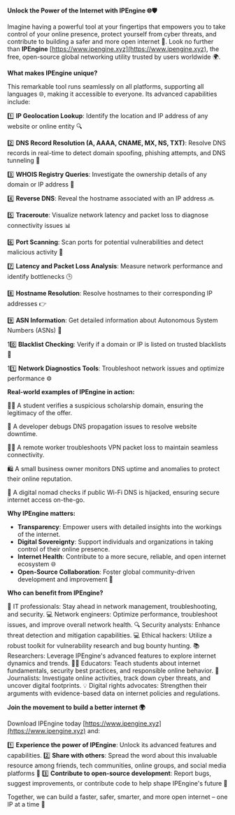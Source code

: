 **Unlock the Power of the Internet with IPEngine 🌐🛡️**

Imagine having a powerful tool at your fingertips that empowers you to take control of your online presence, protect yourself from cyber threats, and contribute to building a safer and more open internet 🚀. Look no further than **IPEngine** [https://www.ipengine.xyz](https://www.ipengine.xyz), the free, open-source global networking utility trusted by users worldwide 🌍.

**What makes IPEngine unique?**

This remarkable tool runs seamlessly on all platforms, supporting all languages 🌐, making it accessible to everyone. Its advanced capabilities include:

1️⃣ **IP Geolocation Lookup**: Identify the location and IP address of any website or online entity 🔍

2️⃣ **DNS Record Resolution (A, AAAA, CNAME, MX, NS, TXT)**: Resolve DNS records in real-time to detect domain spoofing, phishing attempts, and DNS tunneling 📡

3️⃣ **WHOIS Registry Queries**: Investigate the ownership details of any domain or IP address 🔑

4️⃣ **Reverse DNS**: Reveal the hostname associated with an IP address 🔜

5️⃣ **Traceroute**: Visualize network latency and packet loss to diagnose connectivity issues 📊

6️⃣ **Port Scanning**: Scan ports for potential vulnerabilities and detect malicious activity 🔴

7️⃣ **Latency and Packet Loss Analysis**: Measure network performance and identify bottlenecks 🕒

8️⃣ **Hostname Resolution**: Resolve hostnames to their corresponding IP addresses 👉

9️⃣ **ASN Information**: Get detailed information about Autonomous System Numbers (ASNs) 🔑

10️⃣ **Blacklist Checking**: Verify if a domain or IP is listed on trusted blacklists 🚫

11️⃣ **Network Diagnostics Tools**: Troubleshoot network issues and optimize performance ⚙️

**Real-world examples of IPEngine in action:**

👩‍🎓 A student verifies a suspicious scholarship domain, ensuring the legitimacy of the offer.

🔧 A developer debugs DNS propagation issues to resolve website downtime.

🏃‍♂️ A remote worker troubleshoots VPN packet loss to maintain seamless connectivity.

🛍️ A small business owner monitors DNS uptime and anomalies to protect their online reputation.

🚀 A digital nomad checks if public Wi-Fi DNS is hijacked, ensuring secure internet access on-the-go.

**Why IPEngine matters:**

* **Transparency**: Empower users with detailed insights into the workings of the internet.
* **Digital Sovereignty**: Support individuals and organizations in taking control of their online presence.
* **Internet Health**: Contribute to a more secure, reliable, and open internet ecosystem 🌐
* **Open-Source Collaboration**: Foster global community-driven development and improvement 🤝

**Who can benefit from IPEngine?**

👥 IT professionals: Stay ahead in network management, troubleshooting, and security.
💻 Network engineers: Optimize performance, troubleshoot issues, and improve overall network health.
🔍 Security analysts: Enhance threat detection and mitigation capabilities.
💻 Ethical hackers: Utilize a robust toolkit for vulnerability research and bug bounty hunting.
📚 Researchers: Leverage IPEngine's advanced features to explore internet dynamics and trends.
👩‍🏫 Educators: Teach students about internet fundamentals, security best practices, and responsible online behavior.
📰 Journalists: Investigate online activities, track down cyber threats, and uncover digital footprints.
💡 Digital rights advocates: Strengthen their arguments with evidence-based data on internet policies and regulations.

**Join the movement to build a better internet 🌍**

Download IPEngine today [https://www.ipengine.xyz](https://www.ipengine.xyz) and:

1️⃣ **Experience the power of IPEngine**: Unlock its advanced features and capabilities.
2️⃣ **Share with others**: Spread the word about this invaluable resource among friends, tech communities, online groups, and social media platforms 🤩
3️⃣ **Contribute to open-source development**: Report bugs, suggest improvements, or contribute code to help shape IPEngine's future 🚀

Together, we can build a faster, safer, smarter, and more open internet – one IP at a time 🔗